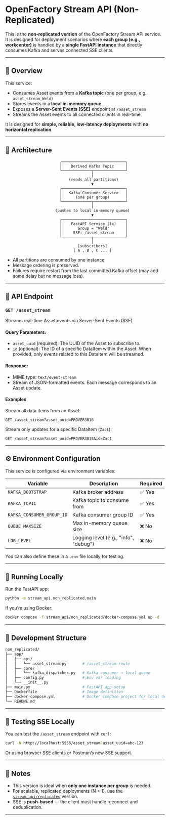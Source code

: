 # OpenFactory Stream API (Non-Replicated)

This is the **non-replicated version** of the OpenFactory Stream API service. It is designed for deployment scenarios where **each group (e.g., workcenter)** is handled by a **single FastAPI instance** that directly consumes Kafka and serves connected SSE clients.

---

## 🚀 Overview

This service:
- Consumes Asset events from a **Kafka topic** (one per group, e.g., `asset_stream_Weld`)
- Stores events in a **local in-memory queue**
- Exposes a **Server-Sent Events (SSE)** endpoint at `/asset_stream`
- Streams the Asset events to all connected clients in real-time

It is designed for **simple, reliable, low-latency deployments** with **no horizontal replication**.

---

## 🧩 Architecture
```
                        ┌────────────────────────────┐
                        │    Derived Kafka Topic     │
                        └─────────────┬──────────────┘
                                      │
                            (reads all partitions)
                                      ▼
                        ┌────────────────────────────┐
                        │   Kafka Consumer Service   │
                        │      (one per group)       │
                        └─────────────┬──────────────┘
                                      │
                      (pushes to local in-memory queue)
                                      ▼
                        ┌────────────────────────────┐
                        │    FastAPI Service (1x)    │
                        │       Group = "Weld"       │
                        │     SSE: /asset_stream     │
                        └─────────────┬──────────────┘
                                      │
                                [subscribers]
                              [ A , B , C ... ]
```

- All partitions are consumed by one instance.
- Message ordering is preserved.
- Failures require restart from the last committed Kafka offset (may add some delay but no message loss).

---

## 📄 API Endpoint

### `GET /asset_stream`

Streams real-time Asset events via Server-Sent Events (SSE).

#### Query Parameters:

* `asset_uuid` (required): The UUID of the Asset to subscribe to.
* `id` (optional): The ID of a specific DataItem within the Asset. When provided, only events related to this DataItem will be streamed.

#### Response:

* MIME type: `text/event-stream`
* Stream of JSON-formatted events. Each message corresponds to an Asset update.

#### Examples

Stream all data items from an Asset:

```
GET /asset_stream?asset_uuid=PROVER3018
```

Stream only updates for a specific DataItem (`Zact`):

```
GET /asset_stream?asset_uuid=PROVER3018&id=Zact
```

---

## ⚙️ Environment Configuration

This service is configured via environment variables:

| Variable                  | Description                                 | Required |
|---------------------------|---------------------------------------------|----------|
| `KAFKA_BOOTSTRAP`         | Kafka broker address                        | ✅ Yes   |
| `KAFKA_TOPIC`             | Kafka topic to consume from                 | ✅ Yes   |
| `KAFKA_CONSUMER_GROUP_ID` | Kafka consumer group ID                     | ✅ Yes   |
| `QUEUE_MAXSIZE`           | Max in-memory queue size                    | ❌ No    |
| `LOG_LEVEL`               | Logging level (e.g., "info", "debug")       | ❌ No    |

You can also define these in a `.env` file locally for testing.

---

## 🐳 Running Locally

Run the FastAPI app:
```bash
python -m stream_api.non_replicated.main
````

If you’re using Docker:

```bash
docker compose -f stream_api/non_replicated/docker-compose.yml up -d
```

---

## 🔧 Development Structure

```bash
non_replicated/
├── app/
│   ├── api/
│   │   └── asset_stream.py       # /asset_stream route
│   ├── core/
│   │   └── kafka_dispatcher.py   # Kafka consumer → local queue
│   ├── config.py                 # Env var loading
│   └── __init__.py
├── main.py                       # FastAPI app setup
├── Dockerfile                    # Image definition
├── docker-compose.yml            # Docker compose project for local development
└── README.md
```

---

## 🧪 Testing SSE Locally

You can test the `/asset_stream` endpoint with `curl`:

```bash
curl -N http://localhost:5555/asset_stream?asset_uuid=abc-123
```

Or using browser SSE clients or Postman’s new SSE support.

---

## 🧠 Notes

* This version is ideal when **only one instance per group** is needed.
* For scalable, replicated deployments (N > 1), use the [`stream_api/replicated`](../replicated) version.
* SSE is **push-based** — the client must handle reconnect and deduplication.

---


